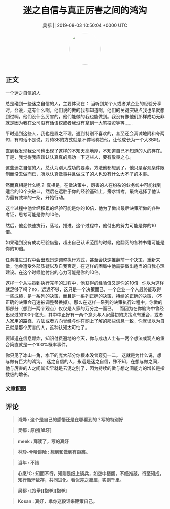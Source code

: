 <h1 align="center">迷之自信与真正厉害之间的鸿沟</h1>




<p align="center">
    <a>吴都 || 2019-08-03 10:50:04 &#43;0000 UTC</a>
</p>

<div align="center">
    <img src="https://images.zsxq.com/FrT_S0TjWQlZK1w8iGGtqRxjYaTH?e=1590940799&amp;token=kIxbL07-8jAj8w1n4s9zv64FuZZNEATmlU_Vm6zD:GSHH9u5Ot0wYawCPEomMrLrWD7I=" width="100" height="100" style="border:1px solid;border-radius:50%; color:#ffffff"/>
</div>




## 正文

<div>
一个迷之自信的人

总是碰到一些迷之自信的人，主要体现在：
当听到某个人或者某企业的经验分享时，会说，这有什么啊，他们说的做的我都知道啊，他们的关键突破点我也早就想到过啊，他们没什么厉害的，他们能做的我也能做到。我没有像他们那样成功无非就是因为我在公司没有话语权或者我没有拿到一大笔投资等等……

平时遇到这些人，我也是置之不理。遇到特别不喜欢的，甚至还会真诚地附和夸两句，有句话不是说，对待SB的方式就是不停地称赞他，让他成长为一个大SB吗。

直到我发现我公司也出现了这样的不知天高地厚，不知道自己不知道的人的存在。于是，我觉得我应该认认真真的规劝一下这些人，要有敬畏之心。

这些迷之自信的人，总认为别人成功的要素，方法他都想到了。他只是客观条件限制而没去做而已，所以认真做事并且做成了的人也没有什么大不了的本事。

然而真相是什么呢？
真相是，在做决策中，厉害的人在纷杂的业务线中可能找到适合的10个突破口，然后在远胜于你的经验基础上，旁求博考，最终选择了他认为最有效率的一条，开始行动。

这个过程中他曾经积累的经验可能是你的10倍，他为了做出最后决策所做的各种考证，思考可能是你的10倍。

然后，他会快速执行，落地，推进。这个过程中，他付出的努力可能是你的10倍。

如果碰到没有成功经验借鉴，超出自己认识范围的时候，他翻阅的各种书籍可能是你的10倍。

任务推进过程中会出现迅速调整执行方式，甚至会快速推翻前一个决策，重新来做，他会遭受外部质疑以及自我否定，在这样的困局中他需要做出适当的自我心理建设。在这个时候他付出的心力可能是你的10倍。

这样一个从决策到执行完毕的过程中，他获得的经验值又是你的10倍
 
你以为这样就足够了吗？no，远远不够，这只是一个决策而已，一个企业一个人最终能取得一些成绩，是一系列的决策，而且是一系列正确的决策，持续的正确的决策，（不正确的决策会迅速被调整替换掉）。那么在这样一系列的决策执行过程中，你做的那部分（想到一两个观点）仅仅是人家的万分之一而已。
 
而因为在你脑海中曾经出现过的100个念头，其中中正好有一两个念头与人家最初的决策点有重合，或者人家用的路径、方法或者方向曾经与你在网上了解的那些信息一致，你就误以为自己就是那个厉害的人，这种认知太可怕了。

要知道在信息爆炸，知识付费遍地的今天，你与成功人士有一两个想法或观点的重合简直就是一个100%概率事件。

你只见了冰山一角，水下的庞大部分你根本没曾窥见一二。
这就是为什么说，想与做有巨大的鸿沟。
迷之自信的人，永远是迷之自信，殊不知，在想与做之间，他与厉害的人之间其实早就是云泥之别了，因为持续的做与想之间能力的增长是指数级的增长。
</div>

### 文章配图

<div class="image" align="center">

</div>


## 评论

<div align="left">
<div>

<blockquote >
<span> <strong>肖烨 : 这个是自己的感悟还是在哪看到的？写的特别好 </strong></span>
</blockquote>

<blockquote >
<span> <strong>吴都 : 原创[呲牙] </strong></span>
</blockquote>

<blockquote >
<span> <strong>meek : 拜读了，写的真好 </strong></span>
</blockquote>

<blockquote >
<span> <strong>林珍-兮哈谈险 : 想到和做到有距离。 </strong></span>
</blockquote>

<blockquote >
<span> <strong>当年 : 不错 </strong></span>
</blockquote>

<blockquote >
<span> <strong>心愿℃ : 知而不行，知则是纸上谈兵，如空中楼阁，不经推敲。行至知成，知行循环依存，共同进化。看似差之毫厘，实则千里。 </strong></span>
</blockquote>

<blockquote >
<span> <strong>吴都 : [抱拳][抱拳][抱拳] </strong></span>
</blockquote>

<blockquote >
<span> <strong>Kosan : 真好，拿你这段话来鞭策自己。 </strong></span>
</blockquote>

</div>
</div>
